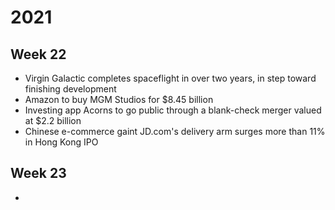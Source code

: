 # 2021
## Week 22
- Virgin Galactic completes spaceflight in over two years, in step toward finishing development
- Amazon to buy MGM Studios for $8.45 billion
- Investing app Acorns to go public through a blank-check merger valued at $2.2 billion
- Chinese e-commerce gaint JD.com's delivery arm surges more than 11% in Hong Kong IPO

## Week 23
- 
